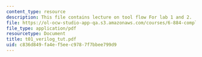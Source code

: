 ```yaml
---
content_type: resource
description: This file contains lecture on tool flow For lab 1 and 2.
file: https://ol-ocw-studio-app-qa.s3.amazonaws.com/courses/6-884-complex-digital-systems-spring-2005/c836d849fa4ef5eec9787f7bbee799d9_t01_verilog_tut.pdf
file_type: application/pdf
resourcetype: Document
title: t01_verilog_tut.pdf
uid: c836d849-fa4e-f5ee-c978-7f7bbee799d9
---
```

